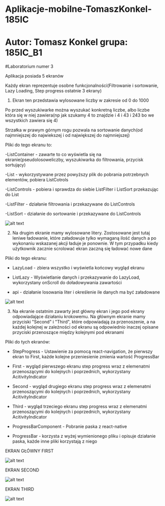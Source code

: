 
# Aplikacje-mobilne-TomaszKonkel-185IC
# Autor: Tomasz Konkel grupa: 185IC_B1


#Laboratorium numer 3

Aplikacja posiada 5 ekranów

Każdy ekran reprezentuje osobne funkcjonalności(Filtrowanie i sortowanie, Lazy Loading, Step progress ostatnie 3 ekrany)


1. Ekran ten przedstawia wylosowane liczby w zakresie od 0 do 1000

Po przed wyszukiwarke można wyszukać konkretną liczbe, albo liczbe która się w niej zawiera(np jak szukamy 4 to znajdzie i 4 i 43 i 243 bo we wszystkich zawiera się 4)

Strzałka w prawym górnym rogu pozwala na sortowanie danych(od najmniejszej do najwiekszej i od największej do najmniejszej)

Pliki do tego ekranu to:

-ListContainer - zawarte to co wyświetla się na ekranie(pseudolosoweliczby, wyszukiwarka do filtrowania, przycisk sortujący)

-List - wykorzystywane przez powyższy plik do pobrania potrzebnych elementów, pobiera ListCotrols

-ListControls - pobiera i sprawdza do siebie ListFilter i ListSort przekazując do List

-ListFilter - działanie filtrowania i przekazywane do ListControls

-ListSort - działanie do sortowanie i przekazywane do ListControls


![alt text](https://github.com/TomaszKonkel/aplikacje-mobilne-TomaszKonkel-185IC_B1/blob/master/Lab3/1.jpg)

2. Na drugim ekranie mamy wylosowane litery. Zostosowane jest tutaj leniwe ładowanie, które załadowuje tylko wymaganą ilość danych a po wykonaniu wskazanej akcji ładuje je ponownie. W tym przypadku kiedy użytkownik zacznie scrolować ekran zaczną się ładować nowe dane

Pliki do tego ekranu:

- LazyLoad - zbiera wszystko i wyświetla końcowy wygląd ekranu

- ListLazy - Wyświetlanie danych i przekazywanie do LazyLoad, wykorzystany onScroll do doładowywania zawartości

- api - działanie losowania liter i określenie ile danych ma być załadowane



![alt text](https://github.com/TomaszKonkel/aplikacje-mobilne-TomaszKonkel-185IC_B1/blob/master/Lab3/2.jpg)

3. Na ekranie ostatnim zawarty jest główny ekran i jego pod ekrany odpowiadające działaniu krokowemu. Na głównym ekranie mamy przyciski "Second" i "Third", które odpowiadają za przenoszenie, a na każdej kolejnej w zależności od ekranu są odpowiednio inaczej opisane przyciski przenoszące między kolejnymi pod ekranami

Pliki do tych ekranów:

- StepProgress - Ustawienie za pomocą react-navigation, że pierwszy ekran to First, każde kolejne przeniesienie zmienia wartość ProgressBar

- First - wygląd pierwszego ekranu step progress wraz z elemenatmi przenoszącymi do kolejnych i poprzednich, wykorzystany AcitivityIndicator 

- Second - wygląd drugiego ekranu step progress wraz z elemenatmi przenoszącymi do kolejnych i poprzednich, wykorzystany AcitivityIndicator

- Third - wygląd trzeciego ekranu step progress wraz z elemenatmi przenoszącymi do kolejnych i poprzednich, wykorzystany AcitivityIndicator

- ProgressBarComponent - Pobranie paska z react-native 

- ProgressBar - korzysta z wyżej wymienionego pliku i opisuje działanie paska, każde inne pliki korzystają z niego 

EKRAN GŁÓWNY FIRST

![alt text](https://github.com/TomaszKonkel/aplikacje-mobilne-TomaszKonkel-185IC_B1/blob/master/Lab3/3.jpg)

EKRAN SECOND

![alt text](https://github.com/TomaszKonkel/aplikacje-mobilne-TomaszKonkel-185IC_B1/blob/master/Lab3/4.jpg)

EKRAN THIRD

![alt text](https://github.com/TomaszKonkel/aplikacje-mobilne-TomaszKonkel-185IC_B1/blob/master/Lab3/5.jpg)
